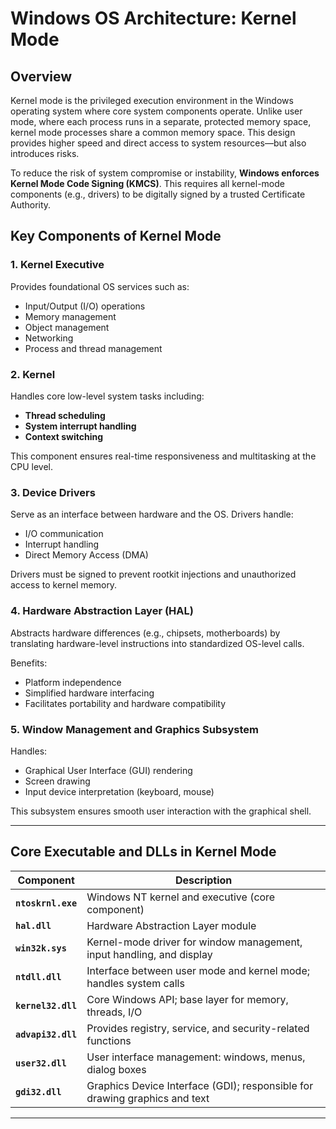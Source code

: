 # Windows OS Architecture: Kernel Mode

## Overview

Kernel mode is the privileged execution environment in the Windows operating system where core system components operate. Unlike user mode, where each process runs in a separate, protected memory space, kernel mode processes share a common memory space. This design provides higher speed and direct access to system resources—but also introduces risks.

To reduce the risk of system compromise or instability, **Windows enforces Kernel Mode Code Signing (KMCS)**. This requires all kernel-mode components (e.g., drivers) to be digitally signed by a trusted Certificate Authority.

## Key Components of Kernel Mode

### 1. Kernel Executive

Provides foundational OS services such as:

- Input/Output (I/O) operations
- Memory management
- Object management
- Networking
- Process and thread management

### 2. Kernel

Handles core low-level system tasks including:

- **Thread scheduling**
- **System interrupt handling**
- **Context switching**

This component ensures real-time responsiveness and multitasking at the CPU level.

### 3. Device Drivers

Serve as an interface between hardware and the OS. Drivers handle:

- I/O communication
- Interrupt handling
- Direct Memory Access (DMA)

Drivers must be signed to prevent rootkit injections and unauthorized access to kernel memory.

### 4. Hardware Abstraction Layer (HAL)

Abstracts hardware differences (e.g., chipsets, motherboards) by translating hardware-level instructions into standardized OS-level calls.

Benefits:
- Platform independence
- Simplified hardware interfacing
- Facilitates portability and hardware compatibility

### 5. Window Management and Graphics Subsystem

Handles:

- Graphical User Interface (GUI) rendering
- Screen drawing
- Input device interpretation (keyboard, mouse)

This subsystem ensures smooth user interaction with the graphical shell.

---

## Core Executable and DLLs in Kernel Mode

| Component       | Description |
|----------------|-------------|
| **`ntoskrnl.exe`** | Windows NT kernel and executive (core component) |
| **`hal.dll`**      | Hardware Abstraction Layer module |
| **`win32k.sys`**   | Kernel-mode driver for window management, input handling, and display |
| **`ntdll.dll`**    | Interface between user mode and kernel mode; handles system calls |
| **`kernel32.dll`** | Core Windows API; base layer for memory, threads, I/O |
| **`advapi32.dll`** | Provides registry, service, and security-related functions |
| **`user32.dll`**   | User interface management: windows, menus, dialog boxes |
| **`gdi32.dll`**    | Graphics Device Interface (GDI); responsible for drawing graphics and text |

---
